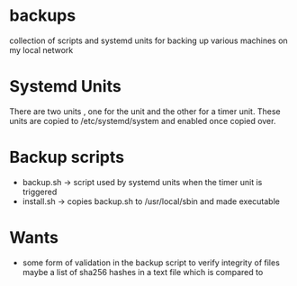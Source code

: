 # backups
collection of scripts and systemd units for backing up various machines on my local network


# Systemd Units 

There are two units , one for the unit and the other for a timer unit. These units are copied to /etc/systemd/system and enabled once copied over. 

# Backup scripts 

* backup.sh -> script used by systemd units when the timer unit is triggered
* install.sh -> copies backup.sh to /usr/local/sbin and made executable  


# Wants

* some form of validation in the backup script to verify integrity of files maybe a list of sha256 hashes in a text file which is compared to 
